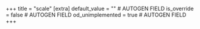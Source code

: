+++
title = "scale"
[extra]
default_value = "" # AUTOGEN FIELD
is_override = false # AUTOGEN FIELD
od_unimplemented = true # AUTOGEN FIELD
+++